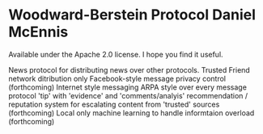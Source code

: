 Woodward-Berstein Protocol
Daniel McEnnis
========================
Available under the Apache 2.0 license. I hope you find it useful.

News protocol for distributing news over other protocols.
Trusted Friend network ditribution only
Facebook-style message privacy control (forthcoming)
Internet style messaging ARPA style over every message protocol
'tip' with 'evidence' and 'comments/analyis'
recommendation / reputation system for escalating content from 'trusted' sources (forthcoming)
Local only machine learning to handle informtaion overload (forthcoming)
